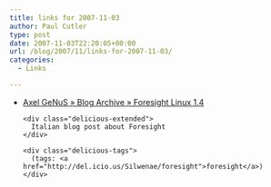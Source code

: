 ```yaml
---
title: links for 2007-11-03
author: Paul Cutler
type: post
date: 2007-11-03T22:20:05+00:00
url: /blog/2007/11/links-for-2007-11-03/
categories:
  - Links

---
```

<ul class="delicious">
  <li>
    <div class="delicious-link">
      <a href="http://axelgenus.altervista.org/?p=38">Axel GeNuS » Blog Archive » Foresight Linux 1.4</a>
    </div>
    
    <div class="delicious-extended">
      Italian blog post about Foresight
    </div>
    
    <div class="delicious-tags">
      (tags: <a href="http://del.icio.us/Silwenae/foresight">foresight</a>)
    </div>
  </li>
</ul>